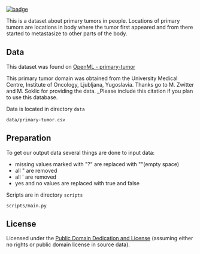 <a className="gh-badge" href="https://datahub.io/core/primary-tumor"><img src="https://badgen.net/badge/icon/View%20on%20datahub.io/orange?icon=https://datahub.io/datahub-cube-badge-icon.svg&label&scale=1.25" alt="badge" /></a>

This is a dataset about primary tumors in people. 
Locations of primary tumors are locations in body where the tumor first appeared 
and from there started to metastasize to other parts of the body.

## Data

This dataset was found on [OpenML - primary-tumor](https://www.openml.org/d/171)

This primary tumor domain was obtained from the University Medical Centre, 
Institute of Oncology, Ljubljana, Yugoslavia. Thanks go to 
M. Zwitter and M. Soklic for providing the data.
_Please include this citation if you plan to use this database.

Data is located in directory `data`

`data/primary-tumor.csv`

## Preparation

To get our output data several things are done to input data:
* missing values marked with "?" are replaced with ""(empty space)
* all " are removed
* all ' are removed
* yes and no values are replaced with true and false

Scripts are in directory `scripts`

`scripts/main.py`

## License
Licensed under the [Public Domain Dedication and License][pddl] (assuming
either no rights or public domain license in source data).

[pddl]: http://opendatacommons.org/licenses/pddl/1.0/
